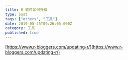 ```yaml
---
title: R 软件如何升级
type: post
tags: ["others", "工具"]
date: 2019-05-25T09:26:05.000Z
category: 工具
published: true
---
```


[https://www.r-bloggers.com/updating-r/](https://www.r-bloggers.com/updating-r/)
